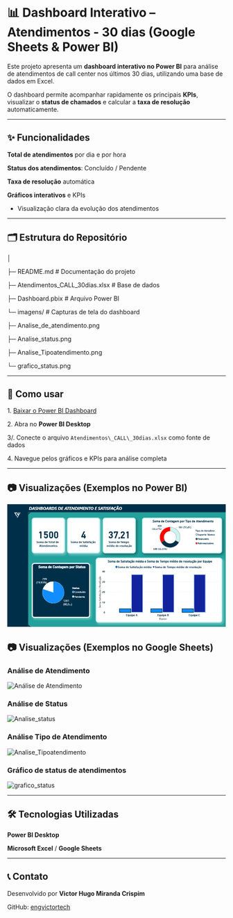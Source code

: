 # 📊  Dashboard Interativo – Atendimentos - 30 dias (Google Sheets & Power BI)



Este projeto apresenta um **dashboard interativo no Power BI** para análise de atendimentos de call center nos últimos 30 dias, utilizando uma base de dados em Excel.  



O dashboard permite acompanhar rapidamente os principais **KPIs**, visualizar o **status de chamados** e calcular a **taxa de resolução** automaticamente.



---



## ✨ Funcionalidades



**Total de atendimentos** por dia e por hora    

**Status dos atendimentos**: Concluído / Pendente  

 **Taxa de resolução** automática  

 **Gráficos interativos** e KPIs  

- Visualização clara da evolução dos atendimentos  



---



## 🗂 Estrutura do Repositório



│

├─ README.md # Documentação do projeto

├─ Atendimentos\_CALL\_30dias.xlsx # Base de dados

├─ Dashboard.pbix # Arquivo Power BI

└─ imagens/ # Capturas de tela do dashboard

├─ Analise\_de\_atendimento.png

├─ Analise\_status.png

├─ Analise\_Tipoatendimento.png

└─ grafico\_status.png



---



## 🚀 Como usar



1\. [Baixar o Power BI Dashboard](powerbi/atendimento-call30dias.pbix)  

2\. Abra no **Power BI Desktop**  

3/. Conecte o arquivo `Atendimentos\_CALL\_30dias.xlsx` como fonte de dados  

4\. Navegue pelos gráficos e KPIs para análise completa  



---

## 📷 Visualizações (Exemplos no Power BI)

![Dashboards_Powerbi](images/Dashboards_Powerbi.png)



## 📷 Visualizações (Exemplos no Google Sheets)



### Análise de Atendimento

![Análise de Atendimento](images/Analise\_de\_atendimento.png)



### Análise de Status

![Analise\_status](images/Analise\_status.png)



### Análise Tipo de Atendimento

![Analise\_Tipoatendimento](images/Analise\_Tipoatendimento.png)



### Gráfico de status de atendimentos

![grafico\_status](images/grafico\_status.png)



---



## 🛠 Tecnologias Utilizadas



 **Power BI Desktop**  

**Microsoft Excel** / **Google Sheets**  



---



## 📞 Contato



Desenvolvido por **Victor Hugo Miranda Crispim**  

GitHub: [engvictortech](https://github.com/engvictortech)



